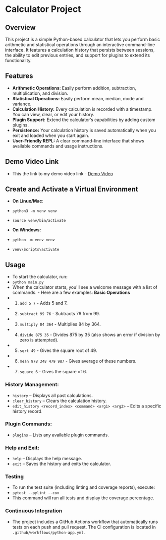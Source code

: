 # Calculator Project

## Overview

This project is a simple Python-based calculator that lets you perform basic arithmetic and statistical operations through an interactive command-line interface. It features a calculation history that persists between sessions, the ability to edit previous entries, and support for plugins to extend its functionality.

## Features

- **Arithmetic Operations:** Easily perform addition, subtraction, multiplication, and division.
- **Statistical Operations:** Easily perform mean, median, mode and variance.
- **Calculation History:** Every calculation is recorded with a timestamp. You can view, clear, or edit your history.
- **Plugin Support:** Extend the calculator’s capabilities by adding custom plugins.
- **Persistence:** Your calculation history is saved automatically when you exit and loaded when you start again.
- **User-Friendly REPL:** A clear command-line interface that shows available commands and usage instructions.

## Demo Video Link
- This the link to my demo video link - [Demo Video](https://drive.google.com/file/d/1FsWkvNlHg8uYU5c4BsHBsaO7kfeKYeWb/view?usp=drive_link)
## Create and Activate a Virtual Environment
- **On Linux/Mac:**
- `python3 -m venv venv`
- `source venv/bin/activate`

- **On Windows:**
- `python -m venv venv`
- `venv\Scripts\activate`

## Usage
- To start the calculator, run:
- `python main.py`
- When the calculator starts, you'll see a welcome message with a list of commands. - Here are a few examples:
**Basic Operations**
- 1. `add 5 7` - Adds 5 and 7.
- 2. `subtract 99 76` - Subtracts 76 from 99.
- 3. `multiply 84 364` - Multiplies 84 by 364.
- 4. `divide 875 35` - Divides 875 by 35 (also shows an error if division by zero is attempted).
- 5. `sqrt 49` - Gives the square root of 49.
- 6. `mean 978 348 479 987` - Gives average of these numbers.
- 7. `square 6` - Gives the square of 6. 
### History Management:
- `history` – Displays all past calculations.
- `clear_history` – Clears the calculation history.
- `edit_history <record_index> <command> <arg1> <arg2>` – Edits a specific history record.

### Plugin Commands:
- `plugins` – Lists any available plugin commands.

### Help and Exit:
- `help` – Displays the help message.
- `exit` – Saves the history and exits the calculator.

### Testing
- To run the test suite (including linting and coverage reports), execute:
- `pytest --pylint --cov`
- This command will run all tests and display the coverage percentage.

### Continuous Integration
- The project includes a GitHub Actions workflow that automatically runs tests on each push and pull request. The CI configuration is located in `.github/workflows/python-app.yml`.
